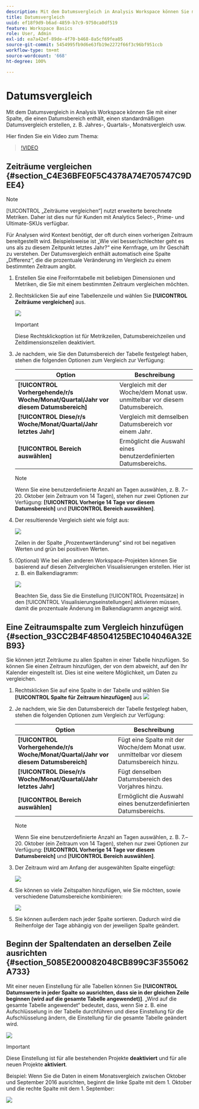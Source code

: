 ```yaml
---
description: Mit dem Datumsvergleich in Analysis Workspace können Sie mit einer Spalte, die einen Datumsbereich enthält, einen standardmäßigen Datumsvergleich erstellen, z. B. Jahres-, Quartals-, Monatsvergleich usw.
title: Datumsvergleich
uuid: ef18f9d9-b6ad-4859-b7c9-9750ca0df519
feature: Workspace Basics
role: User, Admin
exl-id: ea7a42ef-89de-4f70-b468-8a5cf69fea05
source-git-commit: 5454995fb9d6e63fb19e2272f66f3c96bf951ccb
workflow-type: tm+mt
source-wordcount: '668'
ht-degree: 100%

---
```


# Datumsvergleich

Mit dem Datumsvergleich in Analysis Workspace können Sie mit einer Spalte, die einen Datumsbereich enthält, einen standardmäßigen Datumsvergleich erstellen, z. B. Jahres-, Quartals-, Monatsvergleich usw.

Hier finden Sie ein Video zum Thema:

>[!VIDEO](https://video.tv.adobe.com/v/30753/?quality=12)

## Zeiträume vergleichen {#section_C4E36BFE0F5C4378A74E705747C9DEE4}

>[!NOTE]
>[!UICONTROL „Zeiträume vergleichen“] nutzt erweiterte berechnete Metriken. Daher ist dies nur für Kunden mit Analytics Select-, Prime- und Ultimate-SKUs verfügbar.

Für Analysen wird Kontext benötigt, der oft durch einen vorherigen Zeitraum bereitgestellt wird. Beispielsweise ist „Wie viel besser/schlechter geht es uns als zu diesem Zeitpunkt letztes Jahr?“ eine Kernfrage, um Ihr Geschäft zu verstehen. Der Datumsvergleich enthält automatisch eine Spalte „Differenz“, die die prozentuale Veränderung im Vergleich zu einem bestimmten Zeitraum angibt.

1. Erstellen Sie eine Freiformtabelle mit beliebigen Dimensionen und Metriken, die Sie mit einem bestimmten Zeitraum vergleichen möchten.
1. Rechtsklicken Sie auf eine Tabellenzeile und wählen Sie **[!UICONTROL Zeiträume vergleichen]** aus.

   ![](assets/compare-time.png)

   >[!IMPORTANT]
   >
   >Diese Rechtsklickoption ist für Metrikzeilen, Datumsbereichzeilen und Zeitdimensionszeilen deaktiviert.

1. Je nachdem, wie Sie den Datumsbereich der Tabelle festgelegt haben, stehen die folgenden Optionen zum Vergleich zur Verfügung:

   | Option | Beschreibung |
   |---|---|
   | **[!UICONTROL Vorhergehende/r/s Woche/Monat/Quartal/Jahr vor diesem Datumsbereich]** | Vergleich mit der Woche/dem Monat usw. unmittelbar vor diesem Datumsbereich. |
   | **[!UICONTROL Diese/r/s Woche/Monat/Quartal/Jahr letztes Jahr]** | Vergleich mit demselben Datumsbereich vor einem Jahr. |
   | **[!UICONTROL Bereich auswählen]** | Ermöglicht die Auswahl eines benutzerdefinierten Datumsbereichs. |

   >[!NOTE]
   >
   >Wenn Sie eine benutzerdefinierte Anzahl an Tagen auswählen, z. B. 7.–20. Oktober (ein Zeitraum von 14 Tagen), stehen nur zwei Optionen zur Verfügung: **[!UICONTROL Vorherige 14 Tage vor diesem Datumsbereich]** und **[!UICONTROL Bereich auswählen]**.

1. Der resultierende Vergleich sieht wie folgt aus:

   ![](assets/compare-time-result.png)

   Zeilen in der Spalte „Prozentwertänderung“ sind rot bei negativen Werten und grün bei positiven Werten.

1. (Optional) Wie bei allen anderen Workspace-Projekten können Sie basierend auf diesen Zeitvergleichen Visualisierungen erstellen. Hier ist z. B. ein Balkendiagramm:

   ![](assets/compare-time-barchart.png)

   Beachten Sie, dass Sie die Einstellung [!UICONTROL Prozentsätze] in den [!UICONTROL Visualisierungseinstellungen] aktivieren müssen, damit die prozentuale Änderung im Balkendiagramm angezeigt wird.

## Eine Zeitraumspalte zum Vergleich hinzufügen {#section_93CC2B4F48504125BEC104046A32EB93}

Sie können jetzt Zeiträume zu allen Spalten in einer Tabelle hinzufügen. So können Sie einen Zeitraum hinzufügen, der von dem abweicht, auf den Ihr Kalender eingestellt ist. Dies ist eine weitere Möglichkeit, um Daten zu vergleichen.

1. Rechtsklicken Sie auf eine Spalte in der Tabelle und wählen Sie **[!UICONTROL Spalte für Zeitraum hinzufügen]** aus ![](assets/add-time-period-column.png)

1. Je nachdem, wie Sie den Datumsbereich der Tabelle festgelegt haben, stehen die folgenden Optionen zum Vergleich zur Verfügung:

   | Option | Beschreibung |
   |---|---|
   | **[!UICONTROL Vorhergehende/r/s Woche/Monat/Quartal/Jahr vor diesem Datumsbereich]** | Fügt eine Spalte mit der Woche/dem Monat usw. unmittelbar vor diesem Datumsbereich hinzu. |
   | **[!UICONTROL Diese/r/s Woche/Monat/Quartal/Jahr letztes Jahr]** | Fügt denselben Datumsbereich des Vorjahres hinzu. |
   | **[!UICONTROL Bereich auswählen]** | Ermöglicht die Auswahl eines benutzerdefinierten Datumsbereichs. |

   >[!NOTE]
   >
   >Wenn Sie eine benutzerdefinierte Anzahl an Tagen auswählen, z. B. 7.–20. Oktober (ein Zeitraum von 14 Tagen), stehen nur zwei Optionen zur Verfügung: **[!UICONTROL Vorherige 14 Tage vor diesem Datumsbereich]** und **[!UICONTROL Bereich auswählen]**.

1. Der Zeitraum wird am Anfang der ausgewählten Spalte eingefügt:

   ![](assets/add-time-period-column2.png)

1. Sie können so viele Zeitspalten hinzufügen, wie Sie möchten, sowie verschiedene Datumsbereiche kombinieren:

   ![](assets/add-time-period-column4.png)

1. Sie können außerdem nach jeder Spalte sortieren. Dadurch wird die Reihenfolge der Tage abhängig von der jeweiligen Spalte geändert.

## Beginn der Spaltendaten an derselben Zeile ausrichten {#section_5085E200082048CB899C3F355062A733}

Mit einer neuen Einstellung für alle Tabellen können Sie **[!UICONTROL Datumswerte in jeder Spalte so ausrichten, dass sie in der gleichen Zeile beginnen (wird auf die gesamte Tabelle angewendet)]**. „Wird auf die gesamte Tabelle angewendet“ bedeutet, dass, wenn Sie z. B. eine Aufschlüsselung in der Tabelle durchführen und diese Einstellung für die Aufschlüsselung ändern, die Einstellung für die gesamte Tabelle geändert wird.

![](assets/date-comparison-setting.png)

>[!IMPORTANT]
>
>Diese Einstellung ist für alle bestehenden Projekte **deaktiviert** und für alle neuen Projekte **aktiviert**.

Beispiel: Wenn Sie die Daten in einem Monatsvergleich zwischen Oktober und September 2016 ausrichten, beginnt die linke Spalte mit dem 1. Oktober und die rechte Spalte mit dem 1. September:

![](assets/add-time-period-column3.png)

<!-- 

<p>See Jonny Moon's email from November 3. </p>

 -->
